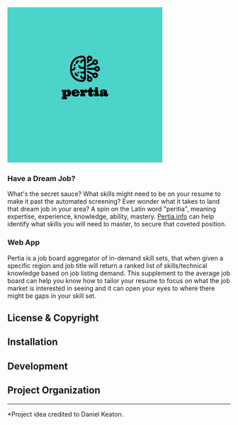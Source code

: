 <img src="pertia-logos.jpeg" width=350>

### Have a Dream Job?
What's the secret sauce? What skills might need to be on your resume to make it past the automated screening? Ever wonder what it takes to land that dream job in your area? A spin on the Latin word "peritia", meaning expertise, experience, knowledge, ability, mastery. [Pertia.info](https://pertia.info) can help identify what skills you will need to master, to secure that coveted position.

### Web App
Pertia is a job board aggregator of in-demand skill sets, that when given a specific region and job title will return a ranked list of skills/technical knowledge based on job listing demand. This supplement to the average job board can help you know how to tailor your resume to focus on what the job market is interested in seeing and it can open your eyes to where there might be gaps in your skill set.

## License & Copyright

## Installation

## Development

## Project Organization

<hr>
*Project idea credited to Daniel Keaton.
